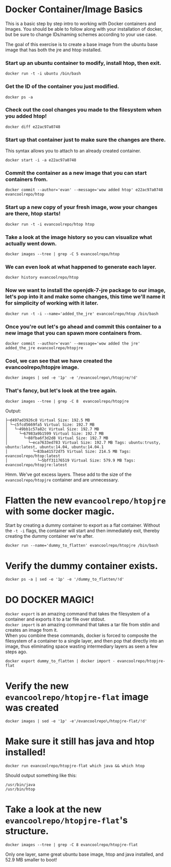 
# Docker Container/Image Basics
This is a basic step by step intro to working with Docker containers and Images. You should be able to follow along with your installation of docker, but be sure to change IDs/naming schemes according to your use case.

The goal of this exercise is to create a base image from the ubuntu base image that has both the jre and htop installed.

### Start up an ubuntu container to modify, install htop, then exit.
```shell
docker run -t -i ubuntu /bin/bash
```
### Get the ID of the container you just modified.
```shell
docker ps -a
```
### Check out the cool changes you made to the filesystem when you added htop!
```shell
docker diff e22ac97a0748
```
### Start up that container just to make sure the changes are there.

This syntax allows you to attach to an already created container.
```shell
docker start -i -a e22ac97a0748
```
### Commit the container as a new image that you can start containers from.
```shell
docker commit --author='evan' --message='wow added htop' e22ac97a0748 evancoolrepo/htop
```
### Start up a new copy of your fresh image, wow your changes are there, htop starts!
```shell
docker run -t -i evancoolrepo/htop htop
```
### Take a look at the image history so you can visualize what actually went down.
```shell
docker images --tree | grep -C 5 evancoolrepo/htop
```
### We can even look at what happened to generate each layer.
```shell
docker history evancoolrepo/htop
```
### Now we want to install the openjdk-7-jre package to our image, let's pop into it and make some changes, this time we'll name it for simplicity of working with it later.
```shell
docker run -t -i --name='added_the_jre' evancoolrepo/htop /bin/bash
```
### Once you're out let's go ahead and commit this container to a new image that you can spawn more containers from.
```shell
docker commit --author='evan' --message='wow added the jre' added_the_jre evancoolrepo/htopjre
```
### Cool, we can see that we have created the evancoolrepo/htopjre image.
```shell
docker images | sed -e '1p' -e '/evancoolrepo\/htopjre/!d'
```
### That's fancy, but let's look at the tree again.
```shell
docker images --tree | grep -C 8  evancoolrepo/htopjre
```
Output:
```shell
├─d497ad3926c8 Virtual Size: 192.5 MB
│ └─c5fcd5669fa5 Virtual Size: 192.7 MB
│   └─49bb1c57a82c Virtual Size: 192.7 MB
│     └─67983a9b1599 Virtual Size: 192.7 MB
│       └─88fba6f3d2d8 Virtual Size: 192.7 MB
│         └─eca7633ed783 Virtual Size: 192.7 MB Tags: ubuntu:trusty, ubuntu:latest, ubuntu:14.04, ubuntu:14.04.1
│           └─83ba41572d75 Virtual Size: 214.5 MB Tags: evancoolrepo/htop:latest
│             └─5bff31176519 Virtual Size: 579.9 MB Tags: evancoolrepo/htopjre:latest
```
Hmm. We've got excess layers. These add to the size of the `evancoolrepo/htopjre` container and are unnecessary.

# Flatten the new `evancoolrepo/htopjre` with some docker magic.
Start by creating a dummy container to export as a flat container. Without the `-t -i` flags, the container will start and then immediately exit, thereby creating the dummy container we're after.
```shell
docker run --name='dummy_to_flatten' evancoolrepo/htopjre /bin/bash
```

# Verify the dummy container exists.
```shell
docker ps -a | sed -e '1p' -e '/dummy_to_flatten/!d'
```
# DO DOCKER MAGIC!
`docker export` is an amazing command that takes the filesystem of a container and exports it to a tar file over stdout.  
`docker import` is an amazing command that takes a tar file from stdin and creates an image from it.  
When you combine these commands, docker is forced to composite the filesystem of a container to a single layer, and then pop that directly into an image, thus eliminating space wasting intermediary layers as seen a few steps ago.
```shell
docker export dummy_to_flatten | docker import - evancoolrepo/htopjre-flat
```
# Verify the new `evancoolrepo/htopjre-flat` image was created
```shell
docker images | sed -e '1p' -e'/evancoolrepo\/htopjre-flat/!d'
```
# Make sure it still has java and htop installed!
```shell
docker run evancoolrepo/htopjre-flat which java && which htop
```
Should output something like this:
```shell
/usr/bin/java
/usr/bin/htop
```

# Take a look at the new `evancoolrepo/htopjre-flat`'s structure.
```shell
docker images --tree | grep -C 8 evancoolrepo/htopjre-flat
```
Only one layer, same great ubuntu base image, htop and java installed, and 52.9 MB smaller to boot!
